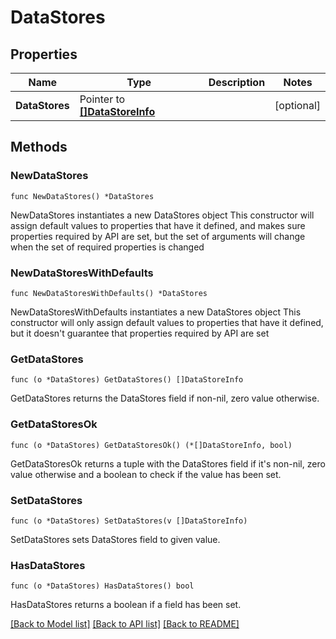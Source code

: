 # DataStores

## Properties

Name | Type | Description | Notes
------------ | ------------- | ------------- | -------------
**DataStores** | Pointer to [**[]DataStoreInfo**](DataStoreInfo.md) |  | [optional] 

## Methods

### NewDataStores

`func NewDataStores() *DataStores`

NewDataStores instantiates a new DataStores object
This constructor will assign default values to properties that have it defined,
and makes sure properties required by API are set, but the set of arguments
will change when the set of required properties is changed

### NewDataStoresWithDefaults

`func NewDataStoresWithDefaults() *DataStores`

NewDataStoresWithDefaults instantiates a new DataStores object
This constructor will only assign default values to properties that have it defined,
but it doesn't guarantee that properties required by API are set

### GetDataStores

`func (o *DataStores) GetDataStores() []DataStoreInfo`

GetDataStores returns the DataStores field if non-nil, zero value otherwise.

### GetDataStoresOk

`func (o *DataStores) GetDataStoresOk() (*[]DataStoreInfo, bool)`

GetDataStoresOk returns a tuple with the DataStores field if it's non-nil, zero value otherwise
and a boolean to check if the value has been set.

### SetDataStores

`func (o *DataStores) SetDataStores(v []DataStoreInfo)`

SetDataStores sets DataStores field to given value.

### HasDataStores

`func (o *DataStores) HasDataStores() bool`

HasDataStores returns a boolean if a field has been set.


[[Back to Model list]](../README.md#documentation-for-models) [[Back to API list]](../README.md#documentation-for-api-endpoints) [[Back to README]](../README.md)


